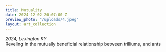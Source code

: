 ```yaml
---
title: Mutuality
date: 2024-12-02 20:07:00 Z
preview_photo: "/uploads/4.jpeg"
layout: art_collection
---
```


*2024, Lexington KY* <br>
Reveling in the mutually beneficial relationship between trilliums, and ants 
